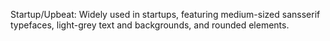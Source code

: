 Startup/Upbeat: Widely used in startups, featuring medium-sized sansserif
typefaces, light-grey text and backgrounds, and rounded elements.
